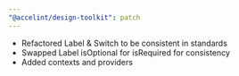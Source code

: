 ```yaml
---
"@accelint/design-toolkit": patch
---
```


- Refactored Label & Switch to be consistent in standards
- Swapped Label isOptional for isRequired for consistency
- Added contexts and providers
